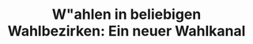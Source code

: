 ---
title: "W&quot;ahlen in beliebigen Wahlbezirken: Ein neuer Wahlkanal"
collection: publications
type: publications
permalink: /publications/2013-02-Wahlen-in-beliebigen-Wahlbezirken-Ein-neuer-Wahlkanal
venue: 'Abstraction and Application: Proceedings of the 16th International Legal Informatics Symposium (IRIS 2013)'
pages: '249-256'
publisher: 'Austrian Computer Society'
year: '2013'
citation: ' <b>Jurlind Budurushi</b>,  Maria Henning,  Melanie Volkamer</br> Abstraction and Application: Proceedings of the 16th International Legal Informatics Symposium (IRIS 2013)'
---